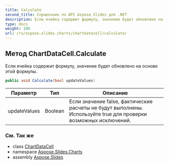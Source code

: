 ```yaml
---
title: Calculate
second_title: Справочник по API Aspose.Slides для .NET
description: Если ячейка содержит формулу, значение будет обновлено на основе этой формулы.
type: docs
weight: 100
url: /ru/aspose.slides.charts/chartdatacell/calculate/
---
```


## Метод ChartDataCell.Calculate

Если ячейка содержит формулу, значение будет обновлено на основе этой формулы.

```csharp
public void Calculate(bool updateValues)
```

| Параметр | Тип | Описание |
| --- | --- | --- |
| updateValues | Boolean | Если значение false, фактические расчеты не будут выполнены. Используйте true для проверки возможных исключений. |

### См. Так же

* class [ChartDataCell](../../chartdatacell)
* namespace [Aspose.Slides.Charts](../../chartdatacell)
* assembly [Aspose.Slides](../../../)

<!-- DO NOT EDIT: сгенерировано xmldocmd для Aspose.Slides.dll -->
